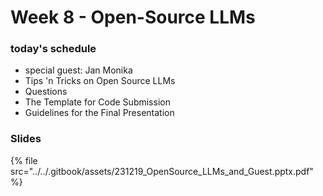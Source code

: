 # Week 8 - Open-Source LLMs



### today's schedule

* special guest: Jan Monika
* Tips 'n Tricks on Open Source LLMs
* Questions
* The Template for Code Submission
* Guidelines for the Final Presentation



### Slides



{% file src="../../.gitbook/assets/231219_OpenSource_LLMs_and_Guest.pptx.pdf" %}

